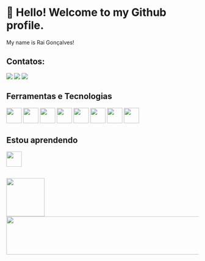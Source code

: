 <h1>👋 Hello! Welcome to my Github profile.</h1>
My name is Rai Gonçalves!

  ## Contatos:

<div>
<a href="https://www.instagram.com/rai_mello23/" target="_blank"><img src="https://img.shields.io/badge/-Instagram-%23E4405F?style=for-the-badge&logo=instagram&logoColor=white" target="_blank"></a>
<a href = "rai.goncalves965@gmail.com"><img src="https://img.shields.io/badge/Gmail-D14836?style=for-the-badge&logo=gmail&logoColor=white" target="_blank"></a>
<a href="https://www.linkedin.com/in/rai-gon%C3%A7alves-124818181/" target="_blank"><img src="https://img.shields.io/badge/-LinkedIn-%230077B5?style=for-the-badge&logo=linkedin&logoColor=white" target="_blank"></a>   
</div>



## Ferramentas e Tecnologias

<div>
  <img src="https://cdn.jsdelivr.net/gh/devicons/devicon/icons/csharp/csharp-original.svg" width="40" height="40"/>
<img src="https://cdn.jsdelivr.net/gh/devicons/devicon/icons/html5/html5-original.svg" width="40" height="40"/>
<img src="https://cdn.jsdelivr.net/gh/devicons/devicon/icons/css3/css3-original.svg" width="40" height="40"/>
<img src="https://cdn.jsdelivr.net/gh/devicons/devicon/icons/javascript/javascript-original.svg" width="40" height="40"/>
<img src="https://cdn.jsdelivr.net/gh/devicons/devicon/icons/bootstrap/bootstrap-original.svg" width="40" height="40"/>
<img src="https://cdn.jsdelivr.net/gh/devicons/devicon/icons/sass/sass-original.svg" width="40" height="40"/>
<img src="https://cdn.jsdelivr.net/gh/devicons/devicon/icons/handlebars/handlebars-original.svg" width="40" height="40"/>
<img src="https://cdn.jsdelivr.net/gh/devicons/devicon/icons/git/git-original.svg" width="40" height="40"/>
</div>




## Estou aprendendo
<div>
  <img src="https://cdn.jsdelivr.net/gh/devicons/devicon/icons/java/java-original.svg" width="40" height="40"/>
</div>

##

<div>
<a href="https://github.com/Rai84">
<img height="100em" src="https://github-readme-stats.vercel.app/api/top-langs/?username=Rai84&layout=compact&langs_count=7&theme=dracula"/>
<img height="100em" width="1000em" src="https://github-readme-stats.vercel.app/api?username=Rai84&show_icons=true&theme=dracula"/>
  
</div>

